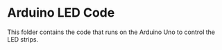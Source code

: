 # Arduino LED Code

This folder contains the code that runs on the Arduino Uno to control the LED strips.